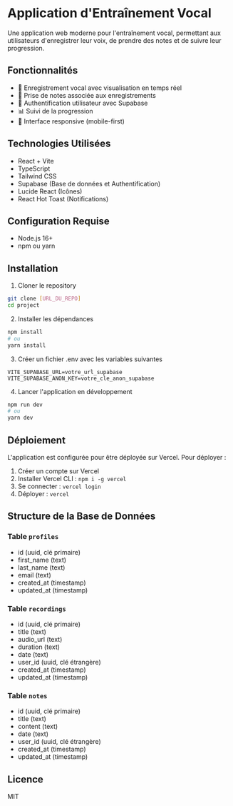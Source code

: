 # Application d'Entraînement Vocal

Une application web moderne pour l'entraînement vocal, permettant aux utilisateurs d'enregistrer leur voix, de prendre des notes et de suivre leur progression.

## Fonctionnalités

- 🎤 Enregistrement vocal avec visualisation en temps réel
- 📝 Prise de notes associée aux enregistrements
- 👤 Authentification utilisateur avec Supabase
- 📊 Suivi de la progression
- 📱 Interface responsive (mobile-first)

## Technologies Utilisées

- React + Vite
- TypeScript
- Tailwind CSS
- Supabase (Base de données et Authentification)
- Lucide React (Icônes)
- React Hot Toast (Notifications)

## Configuration Requise

- Node.js 16+
- npm ou yarn

## Installation

1. Cloner le repository
```bash
git clone [URL_DU_REPO]
cd project
```

2. Installer les dépendances
```bash
npm install
# ou
yarn install
```

3. Créer un fichier .env avec les variables suivantes
```env
VITE_SUPABASE_URL=votre_url_supabase
VITE_SUPABASE_ANON_KEY=votre_cle_anon_supabase
```

4. Lancer l'application en développement
```bash
npm run dev
# ou
yarn dev
```

## Déploiement

L'application est configurée pour être déployée sur Vercel. Pour déployer :

1. Créer un compte sur Vercel
2. Installer Vercel CLI : `npm i -g vercel`
3. Se connecter : `vercel login`
4. Déployer : `vercel`

## Structure de la Base de Données

### Table `profiles`
- id (uuid, clé primaire)
- first_name (text)
- last_name (text)
- email (text)
- created_at (timestamp)
- updated_at (timestamp)

### Table `recordings`
- id (uuid, clé primaire)
- title (text)
- audio_url (text)
- duration (text)
- date (text)
- user_id (uuid, clé étrangère)
- created_at (timestamp)
- updated_at (timestamp)

### Table `notes`
- id (uuid, clé primaire)
- title (text)
- content (text)
- date (text)
- user_id (uuid, clé étrangère)
- created_at (timestamp)
- updated_at (timestamp)

## Licence

MIT
